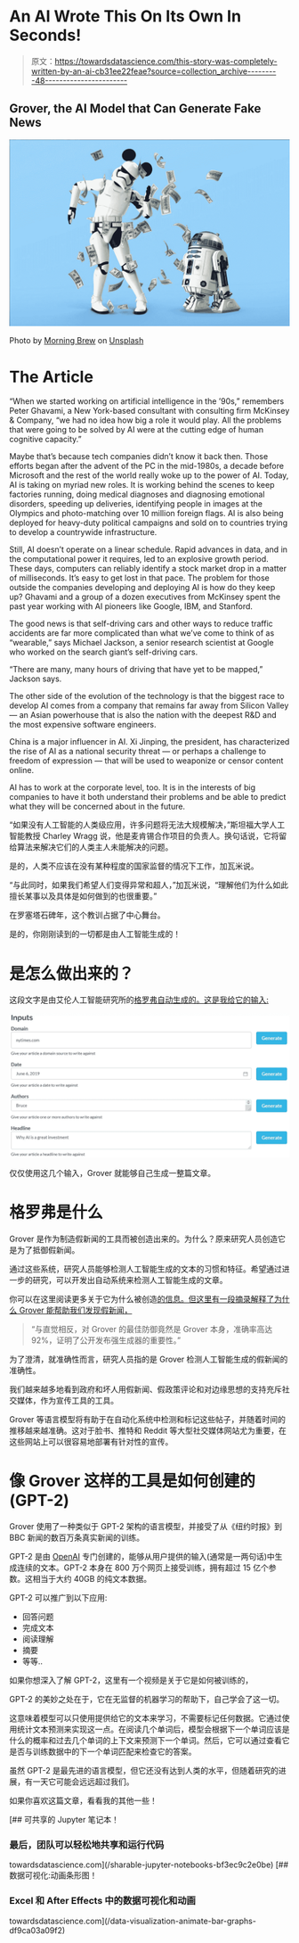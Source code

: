 # An AI Wrote This On Its Own In Seconds!

> 原文：<https://towardsdatascience.com/this-story-was-completely-written-by-an-ai-cb31ee22feae?source=collection_archive---------48----------------------->

## Grover, the AI Model that Can Generate Fake News

![](img/2cd0a8eb6356ab1044caf0e0fad7d047.png)

Photo by [Morning Brew](https://unsplash.com/@morningbrew?utm_source=medium&utm_medium=referral) on [Unsplash](https://unsplash.com?utm_source=medium&utm_medium=referral)

# The Article

“When we started working on artificial intelligence in the ’90s,” remembers Peter Ghavami, a New York-based consultant with consulting firm McKinsey & Company, “we had no idea how big a role it would play. All the problems that were going to be solved by AI were at the cutting edge of human cognitive capacity.”

Maybe that’s because tech companies didn’t know it back then. Those efforts began after the advent of the PC in the mid-1980s, a decade before Microsoft and the rest of the world really woke up to the power of AI. Today, AI is taking on myriad new roles. It is working behind the scenes to keep factories running, doing medical diagnoses and diagnosing emotional disorders, speeding up deliveries, identifying people in images at the Olympics and photo-matching over 10 million foreign flags. AI is also being deployed for heavy-duty political campaigns and sold on to countries trying to develop a countrywide infrastructure.

Still, AI doesn’t operate on a linear schedule. Rapid advances in data, and in the computational power it requires, led to an explosive growth period. These days, computers can reliably identify a stock market drop in a matter of milliseconds. It’s easy to get lost in that pace. The problem for those outside the companies developing and deploying AI is how do they keep up? Ghavami and a group of a dozen executives from McKinsey spent the past year working with AI pioneers like Google, IBM, and Stanford.

The good news is that self-driving cars and other ways to reduce traffic accidents are far more complicated than what we’ve come to think of as “wearable,” says Michael Jackson, a senior research scientist at Google who worked on the search giant’s self-driving cars.

“There are many, many hours of driving that have yet to be mapped,” Jackson says.

The other side of the evolution of the technology is that the biggest race to develop AI comes from a company that remains far away from Silicon Valley — an Asian powerhouse that is also the nation with the deepest R&D and the most expensive software engineers.

China is a major influencer in AI. Xi Jinping, the president, has characterized the rise of AI as a national security threat — or perhaps a challenge to freedom of expression — that will be used to weaponize or censor content online.

AI has to work at the corporate level, too. It is in the interests of big companies to have it both understand their problems and be able to predict what they will be concerned about in the future.

“如果没有人工智能的人类级应用，许多问题将无法大规模解决，”斯坦福大学人工智能教授 Charley Wragg 说，他是麦肯锡合作项目的负责人。换句话说，它将留给算法来解决它们的人类主人未能解决的问题。

是的，人类不应该在没有某种程度的国家监督的情况下工作，加瓦米说。

“与此同时，如果我们希望人们变得异常和超人，”加瓦米说，“理解他们为什么如此擅长某事以及具体是如何做到的也很重要。”

在罗塞塔石碑年，这个教训占据了中心舞台。

是的，你刚刚读到的一切都是由人工智能生成的！

# 是怎么做出来的？

这段文字是由艾伦人工智能研究所的[格罗弗自动生成的。这是我给它的输入:](https://grover.allenai.org/)

![](img/1f25e56cad10b65fc7a49b85146147bc.png)

仅仅使用这几个输入，Grover 就能够自己生成一整篇文章。

# 格罗弗是什么

Grover 是作为制造假新闻的工具而被创造出来的。为什么？原来研究人员创造它是为了抵御假新闻。

通过这些系统，研究人员能够检测人工智能生成的文本的习惯和特征。希望通过进一步的研究，可以开发出自动系统来检测人工智能生成的文章。

你可以在这里阅读更多关于它为什么被创造[的信息。但这里有一段摘录解释了为什么 Grover 能帮助我们发现假新闻，](https://arxiv.org/abs/1905.12616)

> “与直觉相反，对 Grover 的最佳防御竟然是 Grover 本身，准确率高达 92%，证明了公开发布强生成器的重要性。”

为了澄清，就准确性而言，研究人员指的是 Grover 检测人工智能生成的假新闻的准确性。

我们越来越多地看到政府和坏人用假新闻、假政策评论和对边缘思想的支持充斥社交媒体，作为宣传工具的工具。

Grover 等语言模型将有助于在自动化系统中检测和标记这些帖子，并随着时间的推移越来越准确。这对于脸书、推特和 Reddit 等大型社交媒体网站尤为重要，在这些网站上可以很容易地部署有针对性的宣传。

# 像 Grover 这样的工具是如何创建的(GPT-2)

Grover 使用了一种类似于 GPT-2 架构的语言模型，并接受了从《纽约时报》到 BBC 新闻的数百万条真实新闻的训练。

GPT-2 是由 [OpenAI](https://openai.com/) 专门创建的，能够从用户提供的输入(通常是一两句话)中生成连续的文本。GPT-2 本身在 800 万个网页上接受训练，拥有超过 15 亿个参数。这相当于大约 40GB 的纯文本数据。

GPT-2 可以推广到以下应用:

*   回答问题
*   完成文本
*   阅读理解
*   摘要
*   等等..

如果你想深入了解 GPT-2，这里有一个视频是关于它是如何被训练的，

GPT-2 的美妙之处在于，它在无监督的机器学习的帮助下，自己学会了这一切。

这意味着模型可以只使用提供给它的文本来学习，不需要标记任何数据。它通过使用统计文本预测来实现这一点。在阅读几个单词后，模型会根据下一个单词应该是什么的概率和过去几个单词的上下文来预测下一个单词。然后，它可以通过查看它是否与训练数据中的下一个单词匹配来检查它的答案。

虽然 GPT-2 是最先进的语言模型，但它还没有达到人类的水平，但随着研究的进展，有一天它可能会远远超过我们。

如果你喜欢这篇文章，看看我的其他一些！

[](/sharable-jupyter-notebooks-bf3ec9c2e0be) [## 可共享的 Jupyter 笔记本！

### 最后，团队可以轻松地共享和运行代码

towardsdatascience.com](/sharable-jupyter-notebooks-bf3ec9c2e0be) [](/data-visualization-animate-bar-graphs-df9ca03a09f2) [## 数据可视化:动画条形图！

### Excel 和 After Effects 中的数据可视化和动画

towardsdatascience.com](/data-visualization-animate-bar-graphs-df9ca03a09f2)